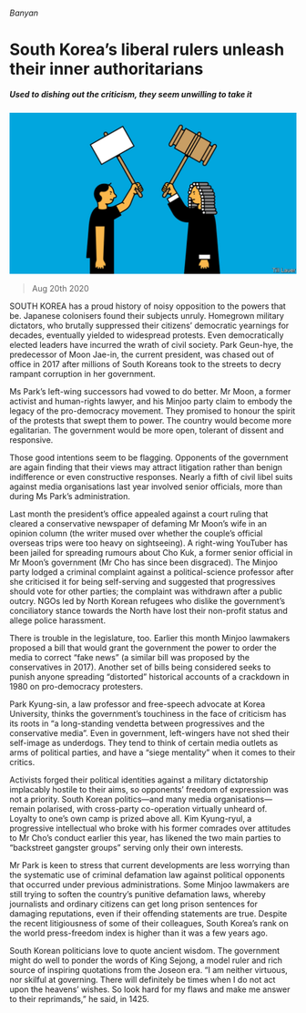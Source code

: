 ###### Banyan

# South Korea’s liberal rulers unleash their inner authoritarians 

##### Used to dishing out the criticism, they seem unwilling to take it 

![image](images/20200822_ASD000_0.jpg) 

> Aug 20th 2020 

SOUTH KOREA has a proud history of noisy opposition to the powers that be. Japanese colonisers found their subjects unruly. Homegrown military dictators, who brutally suppressed their citizens’ democratic yearnings for decades, eventually yielded to widespread protests. Even democratically elected leaders have incurred the wrath of civil society. Park Geun-hye, the predecessor of Moon Jae-in, the current president, was chased out of office in 2017 after millions of South Koreans took to the streets to decry rampant corruption in her government.

Ms Park’s left-wing successors had vowed to do better. Mr Moon, a former activist and human-rights lawyer, and his Minjoo party claim to embody the legacy of the pro-democracy movement. They promised to honour the spirit of the protests that swept them to power. The country would become more egalitarian. The government would be more open, tolerant of dissent and responsive.


Those good intentions seem to be flagging. Opponents of the government are again finding that their views may attract litigation rather than benign indifference or even constructive responses. Nearly a fifth of civil libel suits against media organisations last year involved senior officials, more than during Ms Park’s administration.

Last month the president’s office appealed against a court ruling that cleared a conservative newspaper of defaming Mr Moon’s wife in an opinion column (the writer mused over whether the couple’s official overseas trips were too heavy on sightseeing). A right-wing YouTuber has been jailed for spreading rumours about Cho Kuk, a former senior official in Mr Moon’s government (Mr Cho has since been disgraced). The Minjoo party lodged a criminal complaint against a political-science professor after she criticised it for being self-serving and suggested that progressives should vote for other parties; the complaint was withdrawn after a public outcry. NGOs led by North Korean refugees who dislike the government’s conciliatory stance towards the North have lost their non-profit status and allege police harassment.

There is trouble in the legislature, too. Earlier this month Minjoo lawmakers proposed a bill that would grant the government the power to order the media to correct “fake news” (a similar bill was proposed by the conservatives in 2017). Another set of bills being considered seeks to punish anyone spreading “distorted” historical accounts of a crackdown in 1980 on pro-democracy protesters.

Park Kyung-sin, a law professor and free-speech advocate at Korea University, thinks the government’s touchiness in the face of criticism has its roots in “a long-standing vendetta between progressives and the conservative media”. Even in government, left-wingers have not shed their self-image as underdogs. They tend to think of certain media outlets as arms of political parties, and have a “siege mentality” when it comes to their critics.

Activists forged their political identities against a military dictatorship implacably hostile to their aims, so opponents’ freedom of expression was not a priority. South Korean politics—and many media organisations—remain polarised, with cross-party co-operation virtually unheard of. Loyalty to one’s own camp is prized above all. Kim Kyung-ryul, a progressive intellectual who broke with his former comrades over attitudes to Mr Cho’s conduct earlier this year, has likened the two main parties to “backstreet gangster groups” serving only their own interests.

Mr Park is keen to stress that current developments are less worrying than the systematic use of criminal defamation law against political opponents that occurred under previous administrations. Some Minjoo lawmakers are still trying to soften the country’s punitive defamation laws, whereby journalists and ordinary citizens can get long prison sentences for damaging reputations, even if their offending statements are true. Despite the recent litigiousness of some of their colleagues, South Korea’s rank on the world press-freedom index is higher than it was a few years ago.

South Korean politicians love to quote ancient wisdom. The government might do well to ponder the words of King Sejong, a model ruler and rich source of inspiring quotations from the Joseon era. “I am neither virtuous, nor skilful at governing. There will definitely be times when I do not act upon the heavens’ wishes. So look hard for my flaws and make me answer to their reprimands,” he said, in 1425.

